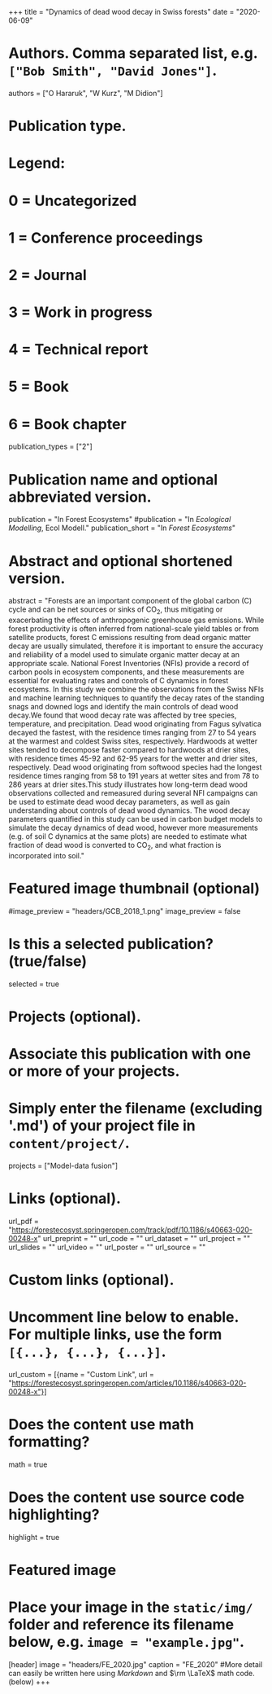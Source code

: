 +++
title = "Dynamics of dead wood decay in Swiss forests"
date = "2020-06-09"

# Authors. Comma separated list, e.g. `["Bob Smith", "David Jones"]`.
authors = ["O Hararuk", "W Kurz", "M Didion"]

# Publication type.
# Legend:
# 0 = Uncategorized
# 1 = Conference proceedings
# 2 = Journal
# 3 = Work in progress
# 4 = Technical report
# 5 = Book
# 6 = Book chapter
publication_types = ["2"]

# Publication name and optional abbreviated version.
publication = "In Forest Ecosystems"
#publication = "In *Ecological Modelling*, Ecol Modell."
publication_short = "In *Forest Ecosystems*"

# Abstract and optional shortened version.
abstract = "Forests are an important component of the global carbon (C) cycle and can be net sources or sinks of CO<sub>2</sub>, thus mitigating or exacerbating the effects of anthropogenic greenhouse gas emissions. While forest productivity is often inferred from national-scale yield tables or from satellite products, forest C emissions resulting from dead organic matter decay are usually simulated, therefore it is important to ensure the accuracy and reliability of a model used to simulate organic matter decay at an appropriate scale. National Forest Inventories (NFIs) provide a record of carbon pools in ecosystem components, and these measurements are essential for evaluating rates and controls of C dynamics in forest ecosystems. In this study we combine the observations from the Swiss NFIs and machine learning techniques to quantify the decay rates of the standing snags and downed logs and identify the main controls of dead wood decay.We found that wood decay rate was affected by tree species, temperature, and precipitation. Dead wood originating from Fagus sylvatica decayed the fastest, with the residence times ranging from 27 to 54 years at the warmest and coldest Swiss sites, respectively. Hardwoods at wetter sites tended to decompose faster compared to hardwoods at drier sites, with residence times 45-92 and 62-95 years for the wetter and drier sites, respectively. Dead wood originating from softwood species had the longest residence times ranging from 58 to 191 years at wetter sites and from 78 to 286 years at drier sites.This study illustrates how long-term dead wood observations collected and remeasured during several NFI campaigns can be used to estimate dead wood decay parameters, as well as gain understanding about controls of dead wood dynamics. The wood decay parameters quantified in this study can be used in carbon budget models to simulate the decay dynamics of dead wood, however more measurements (e.g. of soil C dynamics at the same plots) are needed to estimate what fraction of dead wood is converted to CO<sub>2</sub>, and what fraction is incorporated into soil."


# Featured image thumbnail (optional)
#image_preview = "headers/GCB_2018_1.png"
image_preview = false

# Is this a selected publication? (true/false)
selected = true

# Projects (optional).
#   Associate this publication with one or more of your projects.
#   Simply enter the filename (excluding '.md') of your project file in `content/project/`.
projects = ["Model-data fusion"]

# Links (optional).
url_pdf = "https://forestecosyst.springeropen.com/track/pdf/10.1186/s40663-020-00248-x"
url_preprint = ""
url_code = ""
url_dataset = ""
url_project = ""
url_slides = ""
url_video = ""
url_poster = ""
url_source = ""

# Custom links (optional).
#   Uncomment line below to enable. For multiple links, use the form `[{...}, {...}, {...}]`.
url_custom = [{name = "Custom Link", url = "https://forestecosyst.springeropen.com/articles/10.1186/s40663-020-00248-x"}]

# Does the content use math formatting?
math = true

# Does the content use source code highlighting?
highlight = true

# Featured image
# Place your image in the `static/img/` folder and reference its filename below, e.g. `image = "example.jpg"`.
[header]
image = "headers/FE_2020.jpg"
caption = "FE_2020"
#More detail can easily be written here using *Markdown* and $\rm \LaTeX$ math code.(below)
+++

